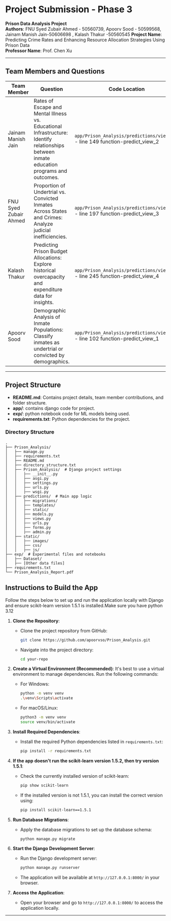 # Project Submission - Phase 3

**Prison Data Analysis Project**  
**Authors**: FNU Syed Zubair Ahmed - 50560739, Apoorv Sood - 50599568, Jainam Manish Jain-50606698 , Kalash Thakur -50560545 
**Project Name**: Predicting Crime Rates and Enhancing Resource Allocation Strategies Using Prison Data  
**Professor Name**: Prof. Chen Xu  

---

## Team Members and Questions 

| Team Member           | Question                                                                                                     | Code Location                       | Report Location                   |
|-----------------------|-------------------------------------------------------------------------------------------------------------|-------------------------------------|-------------------------------------|
| Jainam Manish Jain     | Rates of Escape and Mental Illness vs. Educational Infrastructure: Identify relationships between inmate education programs and outcomes. | `app/Prison_Analysis/predictions/views.py` - line 149 function-predict_view_2 | page 2|
|  FNU Syed Zubair Ahmed         | Proportion of Undertrial vs. Convicted Inmates Across States and Crimes: Analyze judicial inefficiencies.    | `app/Prison_Analysis/predictions/views.py` - line 197 function-predict_view_3 | page 5 |
| Kalash Thakur | Predicting Prison Budget Allocations: Explore historical overcapacity and expenditure data for insights.    | `app/Prison_Analysis/predictions/views.py` - line 245 function-predict_view_4 | page 7  |
| Apoorv Sood            | Demographic Analysis of Inmate Populations: Classify inmates as undertrial or convicted by demographics.     | `app/Prison_Analysis/predictions/views.py` - line 102 function-predict_view_1 | page 9 |

---

## Project Structure
- **README.md**: Contains project details, team member contributions, and folder structure.
- **app/**: contains django code for project.
- **exp/**: python notebook code for ML models being used.
- **requirements.txt**: Python dependencies for the project.

### Directory Structure
```plaintext
.
├── Prison_Analysis/
│   ├── manage.py
│   ├── requirements.txt
│   ├── README.md
│   ├── directory_structure.txt
│   ├── Prison_Analysis/  # Django project settings
│   │   ├── __init__.py
│   │   ├── asgi.py
│   │   ├── settings.py
│   │   ├── urls.py
│   │   ├── wsgi.py
│   ├── predictions/  # Main app logic
│   │   ├── migrations/
│   │   ├── templates/
│   │   ├── static/
│   │   ├── models.py
│   │   ├── views.py
│   │   ├── urls.py
│   │   ├── forms.py
│   │   ├── admin.py
│   ├── static/
│   │   ├── images/
│   │   ├── css/
│   │   ├── js/
├── exp/  # Experimental files and notebooks
│   ├── Dataset/
│   ├── [Other data files]
├── requirements.txt
└── Prison_Analysis_Report.pdf

```

## Instructions to Build the App

Follow the steps below to set up and run the application locally with Django and ensure scikit-learn version 1.5.1 is installed.Make sure you have python 3.12

1. **Clone the Repository**:
   - Clone the project repository from GitHub:
     ```bash
     git clone https://github.com/apoorvso/Prison_Analysis.git
     ```
   - Navigate into the project directory:
     ```bash
     cd your-repo
     ```

2. **Create a Virtual Environment (Recommended)**:
   It's best to use a virtual environment to manage dependencies. Run the following commands:
   - For Windows:
     ```bash
     python -m venv venv
     .\venv\Scripts\activate
     ```
   - For macOS/Linux:
     ```bash
     python3 -m venv venv
     source venv/bin/activate
     ```

3. **Install Required Dependencies**:
   - Install the required Python dependencies listed in `requirements.txt`:
     ```bash
     pip install -r requirements.txt
     ```

4. **If the app doesn't run the scikit-learn version 1.5.2, then try version 1.5.1**:
   - Check the currently installed version of scikit-learn:
     ```bash
     pip show scikit-learn
     ```
   - If the installed version is not 1.5.1, you can install the correct version using:
     ```bash
     pip install scikit-learn==1.5.1
     ```

5. **Run Database Migrations**:
   - Apply the database migrations to set up the database schema:
     ```bash
     python manage.py migrate
     ```

6. **Start the Django Development Server**:
   - Run the Django development server:
     ```bash
     python manage.py runserver
     ```
   - The application will be available at `http://127.0.0.1:8000/` in your browser.

7. **Access the Application**:
   - Open your browser and go to `http://127.0.0.1:8000/` to access the application locally.

---
